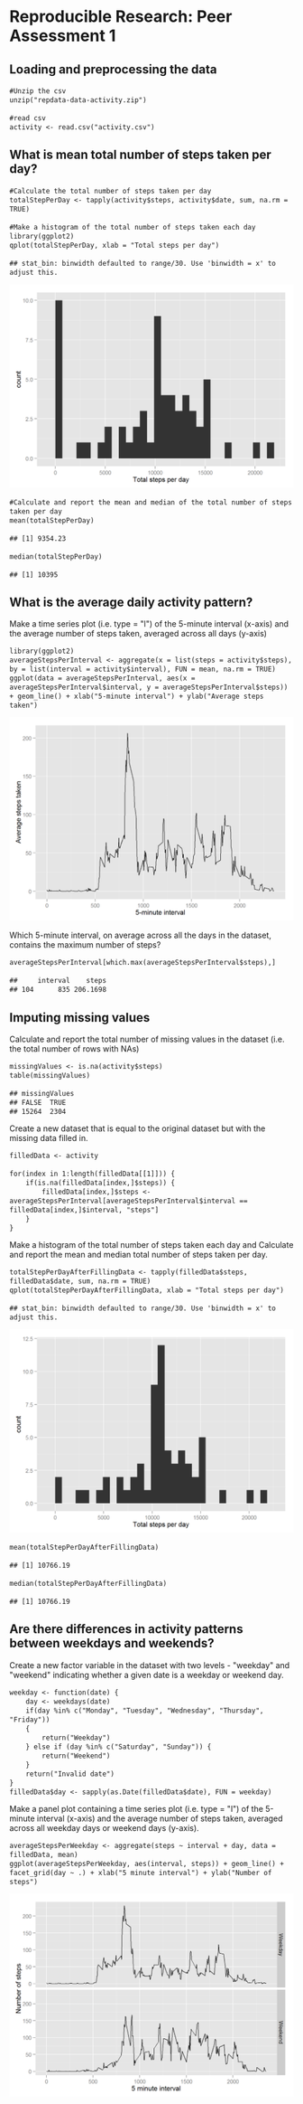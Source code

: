 Reproducible Research: Peer Assessment 1
========================================

Loading and preprocessing the data
----------------------------------

    #Unzip the csv
    unzip("repdata-data-activity.zip")

    #read csv
    activity <- read.csv("activity.csv")

What is mean total number of steps taken per day?
-------------------------------------------------

    #Calculate the total number of steps taken per day
    totalStepPerDay <- tapply(activity$steps, activity$date, sum, na.rm = TRUE)

    #Make a histogram of the total number of steps taken each day
    library(ggplot2)
    qplot(totalStepPerDay, xlab = "Total steps per day")

    ## stat_bin: binwidth defaulted to range/30. Use 'binwidth = x' to adjust this.

![](figure/unnamed-chunk-1-1.png)

    #Calculate and report the mean and median of the total number of steps taken per day
    mean(totalStepPerDay)

    ## [1] 9354.23

    median(totalStepPerDay)

    ## [1] 10395

What is the average daily activity pattern?
-------------------------------------------

Make a time series plot (i.e. type = "l") of the 5-minute interval
(x-axis) and the average number of steps taken, averaged across all days
(y-axis)

    library(ggplot2)
    averageStepsPerInterval <- aggregate(x = list(steps = activity$steps), by = list(interval = activity$interval), FUN = mean, na.rm = TRUE)
    ggplot(data = averageStepsPerInterval, aes(x = averageStepsPerInterval$interval, y = averageStepsPerInterval$steps)) + geom_line() + xlab("5-minute interval") + ylab("Average steps taken")

![](figure/unnamed-chunk-2-1.png)

Which 5-minute interval, on average across all the days in the dataset,
contains the maximum number of steps?

    averageStepsPerInterval[which.max(averageStepsPerInterval$steps),]

    ##     interval    steps
    ## 104      835 206.1698

Imputing missing values
-----------------------

Calculate and report the total number of missing values in the dataset
(i.e. the total number of rows with NAs)

    missingValues <- is.na(activity$steps)
    table(missingValues)

    ## missingValues
    ## FALSE  TRUE 
    ## 15264  2304

Create a new dataset that is equal to the original dataset but with the
missing data filled in.

    filledData <- activity

    for(index in 1:length(filledData[[1]])) {
        if(is.na(filledData[index,]$steps)) {
            filledData[index,]$steps <- averageStepsPerInterval[averageStepsPerInterval$interval == filledData[index,]$interval, "steps"]
        }
    }

Make a histogram of the total number of steps taken each day and
Calculate and report the mean and median total number of steps taken per
day.

    totalStepPerDayAfterFillingData <- tapply(filledData$steps, filledData$date, sum, na.rm = TRUE)
    qplot(totalStepPerDayAfterFillingData, xlab = "Total steps per day")

    ## stat_bin: binwidth defaulted to range/30. Use 'binwidth = x' to adjust this.

![](figure/unnamed-chunk-6-1.png)

    mean(totalStepPerDayAfterFillingData)

    ## [1] 10766.19

    median(totalStepPerDayAfterFillingData)

    ## [1] 10766.19

Are there differences in activity patterns between weekdays and weekends?
-------------------------------------------------------------------------

Create a new factor variable in the dataset with two levels - "weekday"
and "weekend" indicating whether a given date is a weekday or weekend
day.

    weekday <- function(date) {
        day <- weekdays(date)
        if(day %in% c("Monday", "Tuesday", "Wednesday", "Thursday", "Friday"))
        {
            return("Weekday")
        } else if (day %in% c("Saturday", "Sunday")) {
            return("Weekend")
        }
        return("Invalid date")
    }
    filledData$day <- sapply(as.Date(filledData$date), FUN = weekday)

Make a panel plot containing a time series plot (i.e. type = "l") of the
5-minute interval (x-axis) and the average number of steps taken,
averaged across all weekday days or weekend days (y-axis).

    averageStepsPerWeekday <- aggregate(steps ~ interval + day, data = filledData, mean)
    ggplot(averageStepsPerWeekday, aes(interval, steps)) + geom_line() + facet_grid(day ~ .) + xlab("5 minute interval") + ylab("Number of steps")

![](figure/unnamed-chunk-8-1.png)
